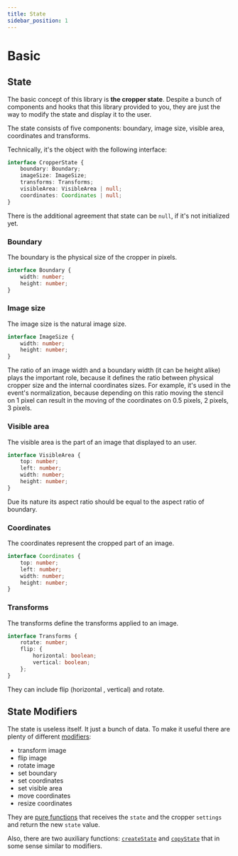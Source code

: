 ```yaml
---
title: State
sidebar_position: 1
---
```


# Basic

## State

The basic concept of this library is **the cropper state**.
Despite a bunch of components and hooks that this library provided to you, they are just the way to modify the state and display it to the user.

The state consists of five components: boundary, image size, visible area, coordinates and transforms.

Technically, it's the object with the following interface:
```ts
interface CropperState {
	boundary: Boundary;
	imageSize: ImageSize;
	transforms: Transforms;
	visibleArea: VisibleArea | null;
	coordinates: Coordinates | null;
}
```

There is the additional agreement that state can be `null`, if it's not initialized yet.

### Boundary

The boundary is the physical size of the cropper in pixels.

```ts
interface Boundary {
	width: number;
	height: number;
}
```

### Image size

The image size is the natural image size.

```ts
interface ImageSize {
	width: number;
	height: number;
}
```

The ratio of an image width and a boundary width (it can be height alike) plays the important role, because it defines
the ratio between physical cropper size and the internal coordinates sizes. For example, it's used in the event's normalization, because depending on this ratio moving the stencil on 1 pixel
can result in the moving of the coordinates on 0.5 pixels, 2 pixels, 3 pixels.


### Visible area

The visible area is the part of an image that displayed to an user.

```ts
interface VisibleArea {
	top: number;
	left: number;
	width: number;
	height: number;
}
```

Due its nature its aspect ratio should be equal to the aspect ratio of boundary.

### Coordinates

The coordinates represent the cropped part of an image.

```ts
interface Coordinates {
	top: number;
	left: number;
	width: number;
	height: number;
}
```

### Transforms

The transforms define the transforms applied to an image.

```ts
interface Transforms {
	rotate: number;
	flip: {
		horizontal: boolean;
		vertical: boolean;
	};
}
```
They can include flip (horizontal , vertical) and rotate.

## State Modifiers

The state is useless itself. It just a bunch of data. To make it useful there are plenty of different
[modifiers](/docs/concept/modifiers):
- transform image
- flip image
- rotate image
- set boundary
- set coordinates
- set visible area
- move coordinates
- resize coordinates

They are [pure functions](https://en.wikipedia.org/wiki/Pure_function) that receives the `state` and the cropper `settings` and
return the new `state` value.

Also, there are two auxiliary functions: [`createState`](/docs/concept/modifiers/#createstate) and [`copyState`](/docs/concept/modifiers/#copystate) that in some sense similar to modifiers.

